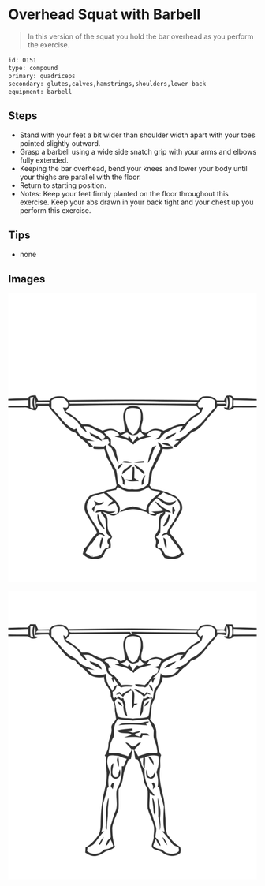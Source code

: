 # Overhead Squat with Barbell
> In this version of the squat you hold the bar overhead as you perform the exercise.

``` 
id: 0151 
type: compound 
primary: quadriceps 
secondary: glutes,calves,hamstrings,shoulders,lower back 
equipment: barbell 
``` 

## Steps

 - Stand with your feet a bit wider than shoulder width apart with your toes pointed slightly outward.
 - Grasp a barbell using a wide side snatch grip with your arms and elbows fully extended.
 - Keeping the bar overhead, bend your knees and lower your body until your thighs are parallel with the floor.
 - Return to starting position.
 - Notes: Keep your feet firmly planted on the floor throughout this exercise. Keep your abs drawn in your back tight and your chest up you perform this exercise.

## Tips

 - none

## Images

![](../svg/0151-relaxation.svg)

![](../svg/0151-tension.svg)
